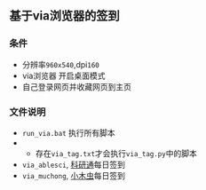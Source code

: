 ## 基于via浏览器的签到
### 条件
* 分辨率`960x540`,dpi`160`
* via浏览器 开启桌面模式
* 自己登录网页并收藏网页到主页

### 文件说明
* `run_via.bat` 执行所有脚本
* * 存在`via_tag.txt`才会执行`via_tag.py`中的脚本
* `via_ablesci`, [科研通](https://www.ablesci.com/)每日签到
* `via_muchong`, [小木虫](https://muchong.com/bbs/)每日签到